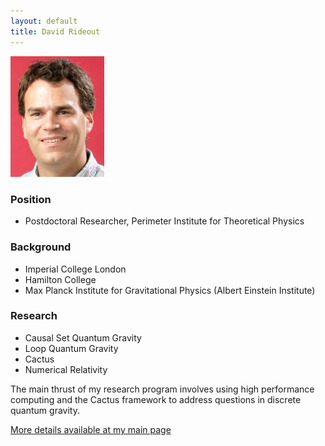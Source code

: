 ```yaml
---
layout: default
title: David Rideout
---
```

<img src="drideout-photo.jpg" alt="Photo of David Rideout" class="float-right" width="150" />

### Position

-   Postdoctoral Researcher, Perimeter Institute for Theoretical Physics

### Background

-   Imperial College London
-   Hamilton College
-   Max Planck Institute for Gravitational Physics (Albert Einstein
    Institute)

### Research

-   Causal Set Quantum Gravity
-   Loop Quantum Gravity
-   Cactus
-   Numerical Relativity

The main thrust of my research program involves using high performance
computing and the Cactus framework to address questions in discrete
quantum gravity.

[More details available at my main
page](http://www.phy.syr.edu/~rideout/)
